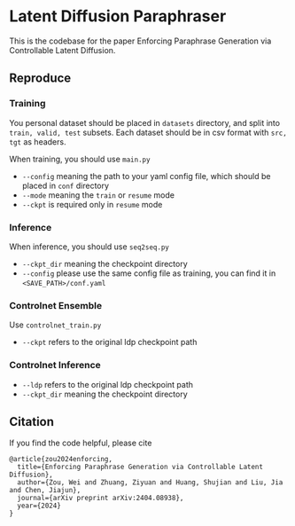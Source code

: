 # Latent Diffusion Paraphraser

This is the codebase for the paper Enforcing Paraphrase Generation via Controllable Latent Diffusion.

## Reproduce

### Training

You personal dataset should be placed in `datasets` directory, and split into `train, valid, test` subsets.
Each dataset should be in csv format with `src, tgt` as headers.

When training, you should use `main.py`

* `--config` meaning the path to your yaml config file, which should be placed in `conf` directory
* `--mode` meaning the `train` or `resume` mode
* `--ckpt` is required only in `resume` mode

### Inference

When inference, you should use `seq2seq.py`

* `--ckpt_dir` meaning the checkpoint directory
* `--config` please use the same config file as training, you can find it in `<SAVE_PATH>/conf.yaml`

### Controlnet Ensemble

Use `controlnet_train.py`

* `--ckpt` refers to the original ldp checkpoint path

### Controlnet Inference
* `--ldp` refers to the original ldp checkpoint path
* `--ckpt_dir` meaning the checkpoint directory

## Citation

If you find the code helpful, please cite

```text
@article{zou2024enforcing,
  title={Enforcing Paraphrase Generation via Controllable Latent Diffusion},
  author={Zou, Wei and Zhuang, Ziyuan and Huang, Shujian and Liu, Jia and Chen, Jiajun},
  journal={arXiv preprint arXiv:2404.08938},
  year={2024}
}
```
